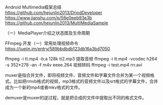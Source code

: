 
Android Multimedia框架总结
https://github.com/hejunlin2013/DriodDeveloper
https://www.jianshu.com/p/56e0eeb93e3b
https://github.com/hejunlin2013/MultiMediaSample

（一）MediaPlayer介绍之状态图及生命周期




FFmpeg 开发（一）常用处理视频命令
https://juejin.im/entry/589bbdbdb123db16a3bd7050

<!-- -i input    -->
<!-- -an  disable audio -->
ffmpeg -i tt.mp4 -b:a 128k tt2.mp3   提取音频
ffmpeg -i tt.mp4 -vcodec h264 -s 352*278 -an -f m4v eeee.264  视频转码
ffmpeg -i test.mp4 rrr.avi  


muxer是指合并文件，即将视频文件、音频文件和字幕文件合并为某一个视频格式。比如把rmvb格式的视频，mp3格式的音频文件以及srt格式的字幕文件，合并成为一个新的mp4或者mkv格式的文件。

demuxer是muxer的逆过程，就是把合成的文件中提取出不同的格式文件。


